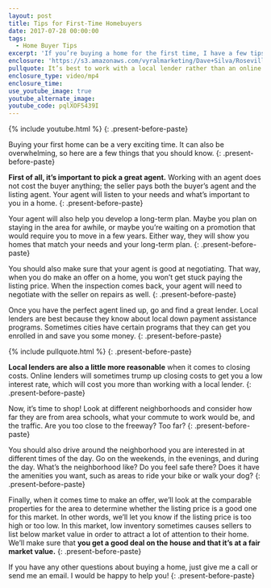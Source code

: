 ```yaml
---
layout: post
title: Tips for First-Time Homebuyers
date: 2017-07-28 00:00:00
tags:
  - Home Buyer Tips
excerpt: 'If you’re buying a home for the first time, I have a few tips to help guide you through the process.'
enclosure: 'https://s3.amazonaws.com/vyralmarketing/Dave+Silva/Roseville+Real+Estate+Tips+for+first-time+homebuyers.mp4'
pullquote: It’s best to work with a local lender rather than an online lender.
enclosure_type: video/mp4
enclosure_time:
use_youtube_image: true
youtube_alternate_image:
youtube_code: pqlXOF5439I
---
```



{% include youtube.html %}
{: .present-before-paste}

Buying your first home can be a very exciting time. It can also be overwhelming, so here are a few things that you should know.
{: .present-before-paste}

**First of all, it’s important to pick a great agent.** Working with an agent does not cost the buyer anything; the seller pays both the buyer’s agent and the listing agent. Your agent will listen to your needs and what’s important to you in a home.
{: .present-before-paste}

Your agent will also help you develop a long-term plan. Maybe you plan on staying in the area for awhile, or maybe you’re waiting on a promotion that would require you to move in a few years. Either way, they will show you homes that match your needs and your long-term plan.
{: .present-before-paste}

You should also make sure that your agent is good at negotiating. That way, when you do make an offer on a home, you won’t get stuck paying the listing price. When the inspection comes back, your agent will need to negotiate with the seller on repairs as well.
{: .present-before-paste}

Once you have the perfect agent lined up, go and find a great lender. Local lenders are best because they know about local down payment assistance programs. Sometimes cities have certain programs that they can get you enrolled in and save you some money.
{: .present-before-paste}

{% include pullquote.html %}
{: .present-before-paste}

**Local lenders are also a little more reasonable** when it comes to closing costs. Online lenders will sometimes trump up closing costs to get you a low interest rate, which will cost you more than working with a local lender.
{: .present-before-paste}

Now, it’s time to shop! Look at different neighborhoods and consider how far they are from area schools, what your commute to work would be, and the traffic. Are you too close to the freeway? Too far?
{: .present-before-paste}

You should also drive around the neighborhood you are interested in at different times of the day. Go on the weekends, in the evenings, and during the day. What’s the neighborhood like? Do you feel safe there? Does it have the amenities you want, such as areas to ride your bike or walk your dog?
{: .present-before-paste}

Finally, when it comes time to make an offer, we’ll look at the comparable properties for the area to determine whether the listing price is a good one for this market. In other words, we’ll let you know if the listing price is too high or too low. In this market, low inventory sometimes causes sellers to list below market value in order to attract a lot of attention to their home. We’ll make sure that **you get a good deal on the house and that it’s at a fair market value.**
{: .present-before-paste}

If you have any other questions about buying a home, just give me a call or send me an email. I would be happy to help you!
{: .present-before-paste}